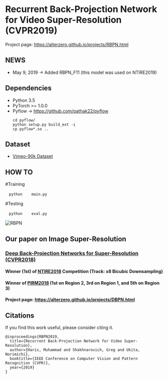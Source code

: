# Recurrent Back-Projection Network for Video Super-Resolution (CVPR2019)

Project page: https://alterzero.github.io/projects/RBPN.html

## NEWS
* May 9, 2019 -> Added RBPN_F11 (this model was used on NTIRE2019)

## Dependencies
* Python 3.5
* PyTorch >= 1.0.0
* Pyflow -> https://github.com/pathak22/pyflow
  ```Shell
  cd pyflow/
  python setup.py build_ext -i
  cp pyflow*.so ..
  ```

## Dataset
* [Vimeo-90k Dataset](http://toflow.csail.mit.edu)

## HOW TO

#Training

    ```python
    main.py
    ```

#Testing

    ```python
    eval.py
    ```

![RBPN](https://alterzero.github.io/projects/RBPN.png)

## Our paper on Image Super-Resolution
### [Deep Back-Projection Networks for Super-Resolution (CVPR2018)](https://github.com/alterzero/DBPN-Pytorch)
#### Winner (1st) of [NTIRE2018](http://openaccess.thecvf.com/content_cvpr_2018_workshops/papers/w13/Timofte_NTIRE_2018_Challenge_CVPR_2018_paper.pdf) Competition (Track: x8 Bicubic Downsampling)
#### Winner of [PIRM2018](https://arxiv.org/pdf/1809.07517.pdf) (1st on Region 2, 3rd on Region 1, and 5th on Region 3)
#### Project page: https://alterzero.github.io/projects/DBPN.html


## Citations
If you find this work useful, please consider citing it.
```
@inproceedings{RBPN2019,
  title={Recurrent Back-Projection Network for Video Super-Resolution},
  author={Haris, Muhammad and Shakhnarovich, Greg and Ukita, Norimichi},
  booktitle={IEEE Conference on Computer Vision and Pattern Recognition (CVPR)},
  year={2019}
}
```
